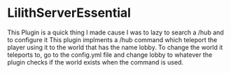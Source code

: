 # LilithServerEssential

This Plugin is a quick thing I made cause I was to lazy to search a /hub and to configure it
This plugin implments a /hub command which teleport the player using it to the world that has the name lobby.
To change the world it teleports to, go to the config.yml file and change lobby to whatever the plugin checks if the world exists when the command is used.
